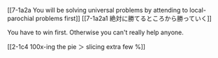[[7-1a2a You will be solving universal problems by attending to local-parochial problems first]]
[[7-1a2a1 絶対に勝てるところから勝っていく]]

You have to win first. Otherwise you can't really help anyone.

[[2-1c4 100x-ing the pie ＞ slicing extra few %]]
